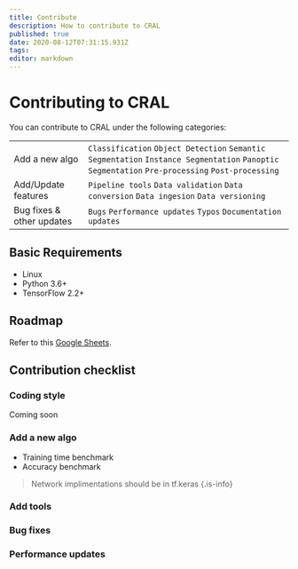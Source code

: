 ```yaml
---
title: Contribute
description: How to contribute to CRAL
published: true
date: 2020-08-12T07:31:15.931Z
tags: 
editor: markdown
---
```


# Contributing to CRAL

You can contribute to CRAL under the following categories:

| | |
|---|---|
| Add a new algo | `Classification` `Object Detection` `Semantic Segmentation` `Instance Segmentation` `Panoptic Segmentation` `Pre-processing` `Post-processing` |
| Add/Update features | `Pipeline tools` `Data validation` `Data conversion` `Data ingesion` `Data versioning` | 
| Bug fixes & other updates | `Bugs` `Performance updates` `Typos` `Documentation updates`|

## Basic Requirements
- Linux
- Python 3.6+
- TensorFlow 2.2+

## Roadmap
Refer to this [Google Sheets](https://docs.google.com/spreadsheets/d/e/2PACX-1vRaLketbBCL-9KrqSvEWYt96r3UC-Oof9Negm2oupUveaG1LdP0y-xxn6gemYUW-U_M7i-4M9NA_st8/pubhtml?gid=445074022&single=true).

## Contribution checklist
### Coding style
Coming soon

### Add a new algo
- Training time benchmark
- Accuracy benchmark
> Network implimentations should be in tf.keras
{.is-info}

### Add tools

### Bug fixes

### Performance updates


